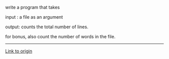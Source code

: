 write a program that takes

input :  a file as an argument

output: counts the total number of lines. 

for bonus, also count the number of words in the file.

---

[Link to origin](https://www.reddit.com/r/dailyprogrammer/rzdwq)